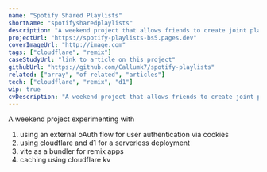 ```yaml
---
name: "Spotify Shared Playlists"
shortName: "spotifysharedplaylists"
description: "A weekend project that allows friends to create joint playlists, that can be easily filtered to create playback vibes. Useful for sharing who you are interested in seeing at festivals."
projectUrl: "https://spotify-playlists-bs5.pages.dev"
coverImageUrl: "http://image.com"
tags: ["cloudflare", "remix"]
caseStudyUrl: "link to article on this project"
githubUrl: "https://github.com/Callumk7/spotify-playlists"
related: ["array", "of related", "articles"]
tech: ["cloudflare", "remix", "d1"]
wip: true
cvDescription: "A weekend project that allows friends to create joint playlists, that can be easily filtered to create playback vibes. Useful for sharing who you are interested in seeing at festivals."
---
```


A weekend project experimenting with

1. using an external oAuth flow for user authentication via cookies
2. using cloudflare and d1 for a serverless deployment
3. vite as a bundler for remix apps
4. caching using cloudflare kv
